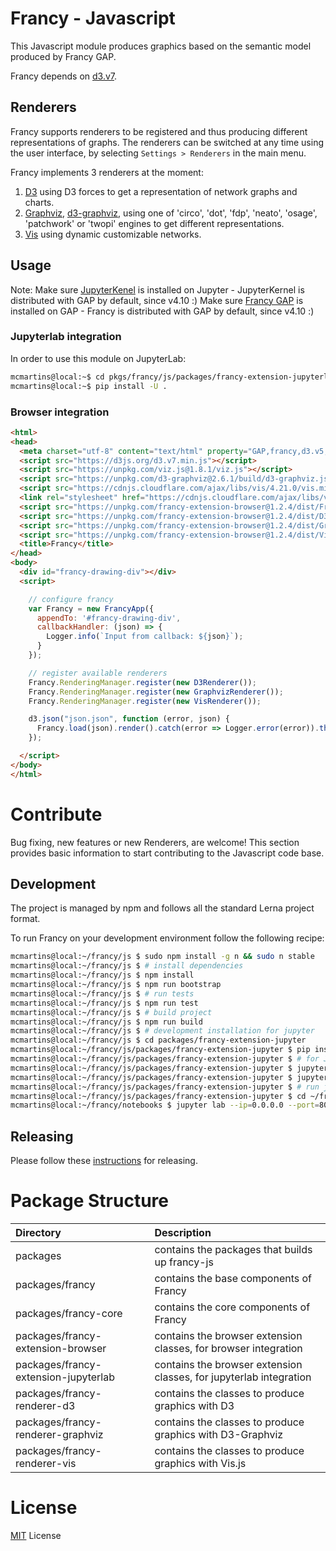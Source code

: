 # Francy - Javascript

This Javascript module produces graphics based on the semantic model produced by Francy GAP.

Francy depends on [d3.v7](https://d3js.org/).

## Renderers

Francy supports renderers to be registered and thus producing different representations of graphs.
The renderers can be switched at any time using the user interface, by selecting `Settings > Renderers` in the main menu.

Francy implements 3 renderers at the moment:

1. [D3](https://d3js.org/) using D3 forces to get a representation of network graphs and charts.
2. [Graphviz](https://www.graphviz.org/), [d3-graphviz](https://github.com/magjac/d3-graphviz), using one of 'circo', 'dot', 'fdp', 'neato', 'osage', 'patchwork' or 'twopi' engines to get different representations.
3. [Vis](http://visjs.org/) using dynamic customizable networks.

## Usage

Note: 
Make sure [JupyterKenel](https://github.com/gap-packages/JupyterKernel) is installed on Jupyter - JupyterKernel is distributed with GAP by default, since v4.10 :)
Make sure [Francy GAP](/) is installed on GAP - Francy is distributed with GAP by default, since v4.10 :)

### Jupyterlab integration

In order to use this module on JupyterLab:

```bash
mcmartins@local:~$ cd pkgs/francy/js/packages/francy-extension-jupyterlab/
mcmartins@local:~$ pip install -U .
```

### Browser integration

```html
<html>
<head>
  <meta charset="utf-8" content="text/html" property="GAP,francy,d3.v5,graphviz,vis">
  <script src="https://d3js.org/d3.v7.min.js"></script>
  <script src="https://unpkg.com/viz.js@1.8.1/viz.js"></script>
  <script src="https://unpkg.com/d3-graphviz@2.6.1/build/d3-graphviz.js"></script>
  <script src="https://cdnjs.cloudflare.com/ajax/libs/vis/4.21.0/vis.min.js"></script>
  <link rel="stylesheet" href="https://cdnjs.cloudflare.com/ajax/libs/vis/4.21.0/vis.min.css" />
  <script src="https://unpkg.com/francy-extension-browser@1.2.4/dist/FrancyJS.bundle.js"></script>
  <script src="https://unpkg.com/francy-extension-browser@1.2.4/dist/D3Renderer.bundle.js"></script>
  <script src="https://unpkg.com/francy-extension-browser@1.2.4/dist/GraphvizRenderer.bundle.js"></script>
  <script src="https://unpkg.com/francy-extension-browser@1.2.4/dist/VisRenderer.bundle.js"></script>
  <title>Francy</title>
</head>
<body>
  <div id="francy-drawing-div"></div>
  <script>

    // configure francy
    var Francy = new FrancyApp({ 
      appendTo: '#francy-drawing-div', 
      callbackHandler: (json) => {
        Logger.info(`Input from callback: ${json}`);
      }
    });

    // register available renderers
    Francy.RenderingManager.register(new D3Renderer());
    Francy.RenderingManager.register(new GraphvizRenderer());
    Francy.RenderingManager.register(new VisRenderer());

    d3.json("json.json", function (error, json) {
      Francy.load(json).render().catch(error => Logger.error(error)).then(element => Logger.info('Do whatever with me:', element));
    });

  </script>
</body>
</html>
```

# Contribute

Bug fixing, new features or new Renderers, are welcome! 
This section provides basic information to start contributing to the Javascript code base.

## Development

The project is managed by npm and follows all the standard Lerna project format.

To run Francy on your development environment follow the following recipe:

```bash
mcmartins@local:~/francy/js $ sudo npm install -g n && sudo n stable
mcmartins@local:~/francy/js $ # install dependencies
mcmartins@local:~/francy/js $ npm install
mcmartins@local:~/francy/js $ npm run bootstrap
mcmartins@local:~/francy/js $ # run tests
mcmartins@local:~/francy/js $ npm run test
mcmartins@local:~/francy/js $ # build project
mcmartins@local:~/francy/js $ npm run build
mcmartins@local:~/francy/js $ # development installation for jupyter
mcmartins@local:~/francy/js $ cd packages/francy-extension-jupyter
mcmartins@local:~/francy/js/packages/francy-extension-jupyter $ pip install -e .
mcmartins@local:~/francy/js/packages/francy-extension-jupyter $ # for JupyterLab
mcmartins@local:~/francy/js/packages/francy-extension-jupyter $ jupyter labextension link
mcmartins@local:~/francy/js/packages/francy-extension-jupyter $ jupyter lab --watch
mcmartins@local:~/francy/js/packages/francy-extension-jupyter $ # run jupyter locally
mcmartins@local:~/francy/js/packages/francy-extension-jupyter $ cd ~/francy/notebooks
mcmartins@local:~/francy/notebooks $ jupyter lab --ip=0.0.0.0 --port=8080 --no-browser
```

## Releasing

Please follow these [instructions](/RELEASE.md) for releasing.

# Package Structure

| Directory                            | Description                                                        |
|:-------------------------------------|:-------------------------------------------------------------------|
| packages                             | contains the packages that builds up francy-js                     |
| packages/francy                      | contains the base components of Francy                             |
| packages/francy-core                 | contains the core components of Francy                             |
| packages/francy-extension-browser    | contains the browser extension classes, for browser integration    |
| packages/francy-extension-jupyterlab | contains the browser extension classes, for jupyterlab integration |
| packages/francy-renderer-d3          | contains the classes to produce graphics with D3                   |
| packages/francy-renderer-graphviz    | contains the classes to produce graphics with D3-Graphviz          |
| packages/francy-renderer-vis         | contains the classes to produce graphics with Vis.js               |

# License

[MIT](LICENSE) License
